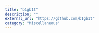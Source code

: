 ```yaml
---
title: "b1gb1t"
description: ""
external_url: "https://github.com/b1gb1t"
category: "Miscellaneous"
---
```

